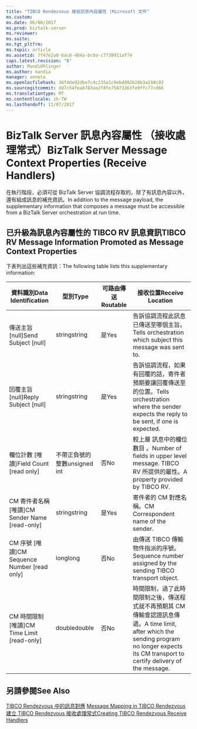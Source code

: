 ```yaml
---
title: "TIBCO Rendezvous 接收訊息內容屬性 |Microsoft 文件"
ms.custom: 
ms.date: 06/08/2017
ms.prod: biztalk-server
ms.reviewer: 
ms.suite: 
ms.tgt_pltfrm: 
ms.topic: article
ms.assetid: 7f47e2a0-6ac8-404a-bc0a-c7739911af74
caps.latest.revision: "6"
author: MandiOhlinger
ms.author: mandia
manager: anneta
ms.openlocfilehash: 36f4de92dbe7c4c235a1c9ebd092b28b3a198c92
ms.sourcegitcommit: dd7c54feab783ae2f8fe75873363fe9ffc77cd66
ms.translationtype: MT
ms.contentlocale: zh-TW
ms.lasthandoff: 11/07/2017
---
```

# <a name="biztalk-server-message-context-properties-receive-handlers"></a><span data-ttu-id="a263f-102">BizTalk Server 訊息內容屬性 （接收處理常式）</span><span class="sxs-lookup"><span data-stu-id="a263f-102">BizTalk Server Message Context Properties (Receive Handlers)</span></span>
<span data-ttu-id="a263f-103">在執行階段，必須可從 BizTalk Server 協調流程存取的，除了有訊息內容以外，還有組成訊息的補充資訊。</span><span class="sxs-lookup"><span data-stu-id="a263f-103">In addition to the message payload, the supplementary information that composes a message must be accessible from a BizTalk Server orchestration at run time.</span></span>  
  
## <a name="tibco-rv-message-information-promoted-as-message-context-properties"></a><span data-ttu-id="a263f-104">已升級為訊息內容屬性的 TIBCO RV 訊息資訊</span><span class="sxs-lookup"><span data-stu-id="a263f-104">TIBCO RV Message Information Promoted as Message Context Properties</span></span>  
 <span data-ttu-id="a263f-105">下表列出這些補充資訊：</span><span class="sxs-lookup"><span data-stu-id="a263f-105">The following table lists this supplementary information:</span></span>  
  
|<span data-ttu-id="a263f-106">資料識別</span><span class="sxs-lookup"><span data-stu-id="a263f-106">Data Identification</span></span>|<span data-ttu-id="a263f-107">型別</span><span class="sxs-lookup"><span data-stu-id="a263f-107">Type</span></span>|<span data-ttu-id="a263f-108">可路由傳送</span><span class="sxs-lookup"><span data-stu-id="a263f-108">Routable</span></span>|<span data-ttu-id="a263f-109">接收位置</span><span class="sxs-lookup"><span data-stu-id="a263f-109">Receive Location</span></span>|  
|-------------------------|----------|--------------|----------------------|  
|<span data-ttu-id="a263f-110">傳送主旨 [null]</span><span class="sxs-lookup"><span data-stu-id="a263f-110">Send Subject [null]</span></span>|<span data-ttu-id="a263f-111">string</span><span class="sxs-lookup"><span data-stu-id="a263f-111">string</span></span>|<span data-ttu-id="a263f-112">是</span><span class="sxs-lookup"><span data-stu-id="a263f-112">Yes</span></span>|<span data-ttu-id="a263f-113">告訴協調流程此訊息已傳送至哪個主旨。</span><span class="sxs-lookup"><span data-stu-id="a263f-113">Tells orchestration which subject this message was sent to.</span></span>|  
|<span data-ttu-id="a263f-114">回覆主旨 [null]</span><span class="sxs-lookup"><span data-stu-id="a263f-114">Reply Subject [null]</span></span>|<span data-ttu-id="a263f-115">string</span><span class="sxs-lookup"><span data-stu-id="a263f-115">string</span></span>|<span data-ttu-id="a263f-116">是</span><span class="sxs-lookup"><span data-stu-id="a263f-116">Yes</span></span>|<span data-ttu-id="a263f-117">告訴協調流程，如果有回覆的話，寄件者預期要讓回覆傳送至的位置。</span><span class="sxs-lookup"><span data-stu-id="a263f-117">Tells orchestration where the sender expects the reply to be sent, if one is expected.</span></span>|  
|<span data-ttu-id="a263f-118">欄位計數 [唯讀]</span><span class="sxs-lookup"><span data-stu-id="a263f-118">Field Count [read only]</span></span>|<span data-ttu-id="a263f-119">不帶正負號的整數</span><span class="sxs-lookup"><span data-stu-id="a263f-119">unsigned int</span></span>|<span data-ttu-id="a263f-120">否</span><span class="sxs-lookup"><span data-stu-id="a263f-120">No</span></span>|<span data-ttu-id="a263f-121">較上層 訊息中的欄位數目 。</span><span class="sxs-lookup"><span data-stu-id="a263f-121">Number of fields in upper level message.</span></span> <span data-ttu-id="a263f-122">TIBCO RV 所提供的屬性。</span><span class="sxs-lookup"><span data-stu-id="a263f-122">A property provided by TIBCO RV.</span></span>|  
|<span data-ttu-id="a263f-123">CM 寄件者名稱 [唯讀]</span><span class="sxs-lookup"><span data-stu-id="a263f-123">CM Sender Name [read-only]</span></span>|<span data-ttu-id="a263f-124">string</span><span class="sxs-lookup"><span data-stu-id="a263f-124">string</span></span>|<span data-ttu-id="a263f-125">是</span><span class="sxs-lookup"><span data-stu-id="a263f-125">Yes</span></span>|<span data-ttu-id="a263f-126">寄件者的 CM 對應名稱。</span><span class="sxs-lookup"><span data-stu-id="a263f-126">CM Correspondent name of the sender.</span></span>|  
|<span data-ttu-id="a263f-127">CM 序號 [唯讀]</span><span class="sxs-lookup"><span data-stu-id="a263f-127">CM Sequence Number [read only]</span></span>|<span data-ttu-id="a263f-128">long</span><span class="sxs-lookup"><span data-stu-id="a263f-128">long</span></span>|<span data-ttu-id="a263f-129">否</span><span class="sxs-lookup"><span data-stu-id="a263f-129">No</span></span>|<span data-ttu-id="a263f-130">由傳送 TIBCO 傳輸物件指派的序號。</span><span class="sxs-lookup"><span data-stu-id="a263f-130">Sequence number assigned by the sending TIBCO transport object.</span></span>|  
|<span data-ttu-id="a263f-131">CM 時間限制 [唯讀]</span><span class="sxs-lookup"><span data-stu-id="a263f-131">CM Time Limit [read-only]</span></span>|<span data-ttu-id="a263f-132">double</span><span class="sxs-lookup"><span data-stu-id="a263f-132">double</span></span>|<span data-ttu-id="a263f-133">否</span><span class="sxs-lookup"><span data-stu-id="a263f-133">No</span></span>|<span data-ttu-id="a263f-134">時間限制，過了此時間限制之後，傳送程式就不再預期其 CM 傳輸會認證訊息傳遞。</span><span class="sxs-lookup"><span data-stu-id="a263f-134">A time limit, after which the sending program no longer expects its CM transport to certify delivery of the message.</span></span>|  
  
## <a name="see-also"></a><span data-ttu-id="a263f-135">另請參閱</span><span class="sxs-lookup"><span data-stu-id="a263f-135">See Also</span></span>  
 <span data-ttu-id="a263f-136">[TIBCO Rendezvous 中的訊息對應](../core/message-mapping-in-tibco-rendezvous.md) </span><span class="sxs-lookup"><span data-stu-id="a263f-136">[Message Mapping in TIBCO Rendezvous](../core/message-mapping-in-tibco-rendezvous.md) </span></span>  
 [<span data-ttu-id="a263f-137">建立 TIBCO Rendezvous 接收處理常式</span><span class="sxs-lookup"><span data-stu-id="a263f-137">Creating TIBCO Rendezvous Receive Handlers</span></span>](../core/creating-tibco-rendezvous-receive-handlers.md)